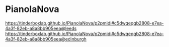 # PianolaNova

https://tinderboxlab.github.io/PianolaNova/p2pmidi#c5dwqeqqb2808-e7ea-4a3f-82eb-a8a8bb905eea@leeds
https://tinderboxlab.github.io/PianolaNova/p2pmidi#c5dwqeqqb2808-e7ea-4a3f-82eb-a8a8bb905eea@edinburgh
